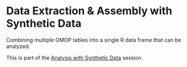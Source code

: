 Data Extraction & Assembly with Synthetic Data
==========

Combining multiple OMOP tables into a single R data frame that can be analyzed.

This is part of the [Analysis with Synthetic Data](../) session.
